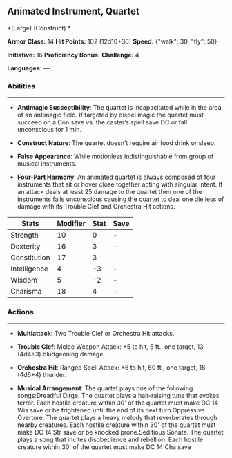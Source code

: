 ## Animated Instrument, Quartet
*(Large) (Construct) *

**Armor Class:** 14
**Hit Points:** 102 (12d10+36)
**Speed:** {"walk": 30, "fly": 50}

**Initiative:** 16
**Proficiency Bonus:**
**Challenge:** 4

**Languages:** —

### Abilities
 --- 
- **Antimagic Susceptibility**: The quartet is incapacitated while in the area of an antimagic field. If targeted by dispel magic the quartet must succeed on a Con save vs. the caster’s spell save DC or fall unconscious for 1 min.

- **Construct Nature**: The quartet doesn’t require air food drink or sleep.

- **False Appearance**: While motionless indistinguishable from group of musical instruments.

- **Four-Part Harmony**: An animated quartet is always composed of four instruments that sit or hover close together acting with singular intent. If an attack deals at least 25 damage to the quartet then one of the instruments falls unconscious causing the quartet to deal one die less of damage with its Trouble Clef and Orchestra Hit actions.



| Stats | Modifier | Stat | Save
| ---- | ---- | ---- | ---- |
| Strength | 10 | 0 | - |
| Dexterity | 16 | 3 | - |
| Constitution | 17 | 3 | - |
| Intelligence | 4 | -3 | - |
| Wisdom | 5 | -2 | - |
| Charisma | 18 | 4 | - |

### Actions
 --- 
- **Multiattack**: Two Trouble Clef or Orchestra Hit attacks.

- **Trouble Clef**: Melee Weapon Attack: +5 to hit, 5 ft., one target, 13 (4d4+3) bludgeoning damage.

- **Orchestra Hit**: Ranged Spell Attack: +6 to hit, 60 ft., one target, 18 (4d6+4) thunder.

- **Musical Arrangement**: The quartet plays one of the following songs:Dreadful Dirge. The quartet plays a hair-raising tune that evokes terror. Each hostile creature within 30' of the quartet must make DC 14 Wis save or be frightened until the end of its next turn.Oppressive Overture. The quartet plays a heavy melody that reverberates through nearby creatures. Each hostile creature within 30' of the quartet must make DC 14 Str save or be knocked prone.Seditious Sonata. The quartet plays a song that incites disobedience and rebellion. Each hostile creature within 30' of the quartet must make DC 14 Cha save

